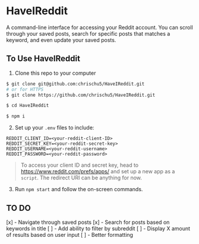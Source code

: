 # HaveIReddit

A command-line interface for accessing your Reddit account. You can scroll through your saved posts, search for specific posts that matches a keyword, and even update your saved posts. 

## To Use HaveIReddit

1. Clone this repo to your computer

```bash
$ git clone git@github.com:chrischu5/HaveIReddit.git
# or for HTTPS
$ git clone https://github.com/chrischu5/HaveIReddit.git

$ cd HaveIReddit

$ npm i
```

2. Set up your `.env` files to include:

```
REDDIT_CLIENT_ID=<your-reddit-client-ID>
REDDIT_SECRET_KEY=<your-reddit-secret-key>
REDDIT_USERNAME=<your-reddit-username>
REDDIT_PASSWORD=<your-reddit-password>
```

> To access your client ID and secret key, head to https://www.reddit.com/prefs/apps/ and set up a new app as a `script`. The redirect URI can be anything for now.

3. Run `npm start` and follow the on-screen commands.

## TO DO

[x] - Navigate through saved posts 
[x] - Search for posts based on keywords in title
[ ] - Add ability to filter by subreddit
[ ] - Display X amount of results based on user input
[ ] - Better formatting

